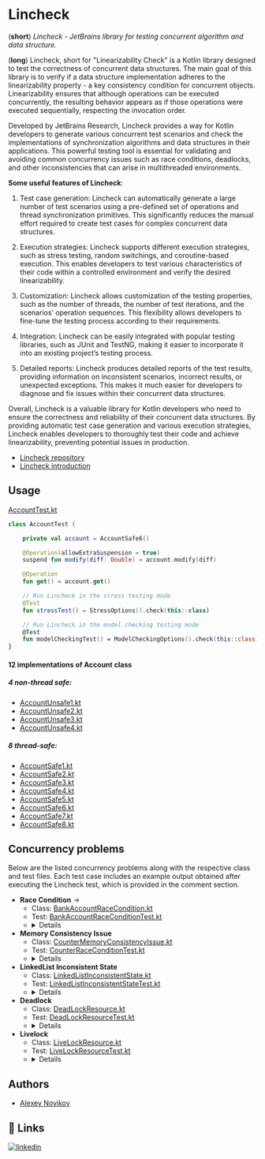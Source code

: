 
# Lincheck

(**short**) _Lincheck - JetBrains library for testing concurrent algorithm and data structure._

(**long**) Lincheck, short for "Linearizability Check" is a Kotlin library designed to test the correctness of concurrent data structures. The main goal of this library is to verify if a data structure implementation adheres to the linearizability property - a key consistency condition for concurrent objects. Linearizability ensures that although operations can be executed concurrently, the resulting behavior appears as if those operations were executed sequentially, respecting the invocation order.

Developed by JetBrains Research, Lincheck provides a way for Kotlin developers to generate various concurrent test scenarios and check the implementations of synchronization algorithms and data structures in their applications. This powerful testing tool is essential for validating and avoiding common concurrency issues such as race conditions, deadlocks, and other inconsistencies that can arise in multithreaded environments.

**Some useful features of Lincheck**:

1. Test case generation: Lincheck can automatically generate a large number of test scenarios using a pre-defined set of operations and thread synchronization primitives. This significantly reduces the manual effort required to create test cases for complex concurrent data structures.

2. Execution strategies: Lincheck supports different execution strategies, such as stress testing, random switchings, and coroutine-based execution. This enables developers to test various characteristics of their code within a controlled environment and verify the desired linearizability.

3. Customization: Lincheck allows customization of the testing properties, such as the number of threads, the number of test iterations, and the scenarios’ operation sequences. This flexibility allows developers to fine-tune the testing process according to their requirements.

4. Integration: Lincheck can be easily integrated with popular testing libraries, such as JUnit and TestNG, making it easier to incorporate it into an existing project’s testing process.

5. Detailed reports: Lincheck produces detailed reports of the test results, providing information on inconsistent scenarios, incorrect results, or unexpected exceptions. This makes it much easier for developers to diagnose and fix issues within their concurrent data structures.

Overall, Lincheck is a valuable library for Kotlin developers who need to ensure the correctness and reliability of their concurrent data structures. By providing automatic test case generation and various execution strategies, Lincheck enables developers to thoroughly test their code and achieve linearizability, preventing potential issues in production.


- [Lincheck repository](https://github.com/JetBrains/lincheck)
- [Lincheck introduction](https://github.com/JetBrains/lincheck/blob/master/docs/topics/introduction.md)

## Usage
[AccountTest.kt](src%2Ftest%2Fkotlin%2Fdevnovikov%2Flincheck%2Faccount%2FAccountTest.kt)
```kotlin
class AccountTest {

    private val account = AccountSafe6()

    @Operation(allowExtraSuspension = true)
    suspend fun modify(diff: Double) = account.modify(diff)

    @Operation
    fun get() = account.get()

    // Run Lincheck in the stress testing mode
    @Test
    fun stressTest() = StressOptions().check(this::class)

    // Run Lincheck in the model checking testing mode
    @Test
    fun modelCheckingTest() = ModelCheckingOptions().check(this::class)
}
```

#### 12 implementations of Account class

##### 4 non-thread safe:
- [AccountUnsafe1.kt](src/main/kotlin/devnovikov/lincheck/account/AccountUnsafe1.kt)
- [AccountUnsafe2.kt](src/main/kotlin/devnovikov/lincheck/account/AccountUnsafe2.kt)
- [AccountUnsafe3.kt](src/main/kotlin/devnovikov/lincheck/account/AccountUnsafe3.kt)
- [AccountUnsafe4.kt](src/main/kotlin/devnovikov/lincheck/account/AccountUnsafe4.kt)

##### 8 thread-safe:
- [AccountSafe1.kt](src/main/kotlin/devnovikov/lincheck/account/AccountSafe1.kt)
- [AccountSafe2.kt](src/main/kotlin/devnovikov/lincheck/account/AccountSafe2.kt)
- [AccountSafe3.kt](src/main/kotlin/devnovikov/lincheck/account/AccountSafe3.kt)
- [AccountSafe4.kt](src/main/kotlin/devnovikov/lincheck/account/AccountSafe4.kt)
- [AccountSafe5.kt](src/main/kotlin/devnovikov/lincheck/account/AccountSafe5.kt)
- [AccountSafe6.kt](src/main/kotlin/devnovikov/lincheck/account/AccountSafe6.kt)
- [AccountSafe7.kt](src/main/kotlin/devnovikov/lincheck/account/AccountSafe7.kt)
- [AccountSafe8.kt](src/main/kotlin/devnovikov/lincheck/account/AccountSafe8.kt)

## Concurrency problems
Below are the listed concurrency problems along with the respective class and test files. Each test case includes an example output obtained after executing the Lincheck test, which is provided in the comment section.
- **Race Condition** -> 
  - Class: [BankAccountRaceCondition.kt](src%2Fmain%2Fkotlin%2Fdevnovikov%2Flincheck%2Fproblem%2FBankAccountRaceCondition.kt) 
  - Test: [BankAccountRaceConditionTest.kt](src%2Ftest%2Fkotlin%2Fdevnovikov%2Flincheck%2Fproblem%2FBankAccountRaceConditionTest.kt)
  - <details> A race condition occurs when multiple threads or processes access shared data concurrently, and the final outcome of the program depends on the order or timing of their execution. In this case, the race condition arises due to the concurrent access to the balance variable by multiple threads. </details>
- **Memory Consistency Issue**
  - Class: [CounterMemoryConsistencyIssue.kt](src%2Fmain%2Fkotlin%2Fdevnovikov%2Flincheck%2Fproblem%2FCounterMemoryConsistencyIssue.kt)
  - Test: [CounterRaceConditionTest.kt](src%2Ftest%2Fkotlin%2Fdevnovikov%2Flincheck%2Fproblem%2FCounterRaceConditionTest.kt)
  - <details> The concurrency problem in the provided code is known as a "Memory Consistency Issue." It occurs when multiple threads access and modify shared data without proper synchronization, leading to unexpected or inconsistent results. Without proper synchronization mechanisms, such as locks or atomic operations, concurrent access to the value variable can lead to race conditions. Race conditions occur when multiple threads try to access and modify the same data simultaneously, and the final outcome depends on the timing and interleaving of their operations. </details>
- **LinkedList Inconsistent State**
    - Class: [LinkedListInconsistentState.kt](src%2Fmain%2Fkotlin%2Fdevnovikov%2Flincheck%2Fproblem%2FLinkedListInconsistentState.kt)
    - Test: [LinkedListInconsistentStateTest.kt](src%2Ftest%2Fkotlin%2Fdevnovikov%2Flincheck%2Fproblem%2FLinkedListInconsistentStateTest.kt)
    - <details> Inconsistent state occurs when multiple threads concurrently access and modify a linked list, resulting in an inconsistent or corrupted state. The inconsistency arises due to the lack of proper synchronization mechanisms when multiple threads access and modify the linked list concurrently. The add() and remove() methods involve multiple operations that manipulate the list structure, such as updating node references and modifying the size variable. When multiple threads concurrently execute these methods, race conditions can occur. For example, if two threads simultaneously attempt to add a node to the list, they may end up overwriting each other's changes, causing nodes to be lost or incorrectly linked. Similarly, concurrent removal of nodes can lead to inconsistent node references and incorrect list size. The lack of synchronization in the provided code leaves the linked list in an inconsistent state, making it prone to data corruption and incorrect results.  </details>
- **Deadlock**
    - Class: [DeadLockResource.kt](src%2Fmain%2Fkotlin%2Fdevnovikov%2Flincheck%2Fproblem%2FDeadLockResource.kt)
    - Test: [DeadLockResourceTest.kt](src%2Ftest%2Fkotlin%2Fdevnovikov%2Flincheck%2Fproblem%2FDeadLockResourceTest.kt)
    - <details> Deadlock occurs when two or more threads are blocked indefinitely, waiting for each other to release resources that they hold. The problem arises when multiple threads try to execute the work() method concurrently. Each thread attempts to acquire the locks on first and second in the specified order. However, if two threads acquire the locks in different orders simultaneously, a deadlock situation can occur. To prevent deadlocks, it is crucial to ensure that threads always acquire locks in a consistent and predictable order. Additionally, deadlock detection and avoidance techniques can be employed, such as using timeouts, resource ordering, or employing higher-level concurrency abstractions that handle synchronization automatically.</details>
- **Livelock**
    - Class: [LiveLockResource.kt](src%2Fmain%2Fkotlin%2Fdevnovikov%2Flincheck%2Fproblem%2FLiveLockResource.kt)
    - Test: [LiveLockResourceTest.kt](src%2Ftest%2Fkotlin%2Fdevnovikov%2Flincheck%2Fproblem%2FLiveLockResourceTest.kt)
    - <details> Livelock occurs when multiple threads are unable to make progress and constantly change their states or perform actions in response to each other's actions, without achieving the desired outcome.The problem arises when both threads enter the performAction() method simultaneously. If the value passed to the method is even, the first thread sets locked1 to true and enters a while loop, continuously checking the value of locked2. The first thread is waiting for the second thread to unlock locked2 before proceeding further. However, the second thread also enters the performAction() method and sets locked2 to true, entering its own while loop, waiting for the first thread to unlock locked1. At this point, both threads are actively waiting for each other to unlock their respective locks. They are in a constant loop, changing their states in response to each other's actions, but they are unable to progress towards releasing the locks and completing the execution. This situation results in a livelock, where the threads are "alive" and actively performing actions, but they are unable to make any forward progress. The program becomes stuck in a state of constant state changes and actions, without achieving the intended outcome. Livelocks are problematic because they can cause significant resource wastage and prevent the execution of critical tasks. Resolving livelocks often requires introducing additional logic or strategies to break the impasse and allow the threads to make progress. This can involve introducing randomness, timeouts, or changing the synchronization logic to ensure forward progress.</details>

## Authors

- [Alexey Novikov](https://www.linkedin.com/in/devnovikov)

## 🔗 Links
[![linkedin](https://img.shields.io/badge/linkedin-0A66C2?style=for-the-badge&logo=linkedin&logoColor=white)](https://www.linkedin.com/in/devnovikov)
